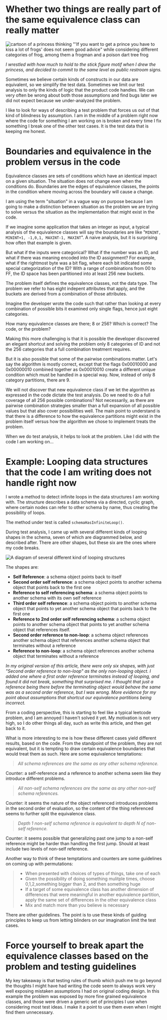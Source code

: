 
Whether two things are really part of the same equivalence class can really matter
===========================================================
![cartoon of a princess thinking "'If you want to get a prince you have to kiss a lot of frogs' does not seem good advice" while considering different categories of frog, among them a frogman and a poison dart tree frog](/assets/equivalentfrogs.png)

_I wrestled with how much to hold to the stick figure motif when
I drew the princess, and decided to commit to the same level as public
restroom signs._

Sometimes we believe certain kinds of constructs in our
data are equivalent, so we simplify the test data. Sometimes
we limit our test analysis to only the kinds of logic that
the product code handles. We can very often be wrong about
both those assumptions and find bugs later we did not
expect because we under-analyzed the problem.

I like to look for ways of describing a test problem that
forces us out of that kind of blindness by assumption. I am
in the middle of a problem right now where the code for
something I am working on is broken and every time I fix something
I break one of the other test cases. It is the test data
that is keeping me honest.

Boundaries and equivalence in the problem versus in the code
============================================================
Equivalence classes are sets of conditions which have an
identical impact on a given situation. The situation does
not change even when the conditions do. Boundaries are the edges of equivalence classes,
the points in the condition where moving across the boundary
will cause a change.

I am using the term "situation" in a vague way on purpose because
I am going to make a distinction between situation as the problem
we are trying to solve versus the situation as the implementation
that might exist in the code.

If we imagine some application that takes an integer as input, a
typical analysis of the equivalence classes will say the boundaries
are like "`MININT, MININT+1, -1,0,1, MAXINT-1, MAXINT`". A naive
analysis, but it is surprising how often that example is given.

But what if the inputs were categorical? What if the number was an ID,
and what if there was meaning encoded into the ID assignment? For example,
what if the rightmost byte was a bit flag, where each bit indicated some
special categorization of the ID? With a range of combinations from 00 to
FF, the ID space has been partitioned into at least 256 new buckets.

The problem itself defines the equivalence classes, not the data type. The
problem we refer to has eight indepent attributes that apply, and the buckets
are derived from a combination of those attributes.

Imagine  the developer wrote the code such that rather than looking at
every combination of possible bits it examined only single flags, hence just eight categories.

How many equivalence classes are there; 8 or 256? Which is correct? The code, or the
problem?

Making this more challenging is that it is possible  the developer
 discovered an elegant shortcut and solving the problem only
8 categories of ID and not the 256 categories that a full combination treatment
requires.

But it is also possible that some of the pairwise combinations matter. Let's
say the algorithm is mostly correct, except that the flags 0x00010000 and 0x00000010
combined together as 0x00010010 create a different unique condition which must be handled in a special way.
Now, instead of only 8 category partitions, there are 9.

We will not discover that new equivalence class if we let the algorithm as expressed
in the code dictate the test analysis. Do we need to do a full coverage of
all 256 possible combinations? Not necessarily, as there are pairwise combination
strategies smaller than a full expansion of all possible values but that also
cover possibilities well. The main point to understand is that there is
a difference to how the equivalence partitions might exist in the problem
itself versus how the algorithm we chose to implement treats the problem.

When we do test analysis, it helps to look at the problem. Like I did
with the code I am working on...

Example: Looping data structures that the code I am writing does not handle right now
============================================================
I wrote a method to detect infinite loops in the data structures
I am working with. The structure describes a data schema via a
directed, cyclic graph, where certain nodes can refer to other
schema by name, thus creating the possibility of loops.

The method under test is called `schemaHasInfiniteLoop()`.

During test analysis, I came up with several different kinds of
looping shapes in the schema, seven of which are diagrammed below,
and described after. There are other shapes, but these six are
the ones where my code breaks.

![A diagram of several different kind of looping structures](/assets/loopingshapesbreakingme.png)

The shapes are:
- __Self Reference__: a schema object points back to itself
- __Second order self reference__: a schema object points to another schema object that points back to the first one
- __Reference to self referencing schema__: a schema object points to another schema with its own self reference
- __Third order self reference__: a schema object points to another schema object that points to yet another schema object that points back to the first one
- __Reference to 2nd order self referencing schema__: a schema object points to another schema object that points to yet another schema object that references itself.
- __Second order reference to non-loop__: a schema object references another schema object that references another schema object that terminates without a reference
- __Reference to non-loop__: a schema object references another schema object that terminates without a reference

_In my original version of this article, there were only six shapes, with just "Second order reference to non-loop"
as the only non-looping object. I added one where a first order reference terminates instead of looping,
and found it did not break, something that surprised me. I thought that just a reference being there before
the terminating object would behave the same was as a second order reference, but I was wrong. More evidence
for my point about assumptions that shortcut our equivalence partitions being incorrect._

From a coding perspective, this is starting to feel like
a typical leetcode problem, and I am annoyed I haven't solved
it yet. My motivation is not very high, so I do other things all
day, such as write this article, and then get back to it.

What is more interesting to me is how these different cases yield
different results, based on the code. From the standpoint of the
problem, they are not equivalent, but it is tempting to draw
certain equivalence boundaries that would treat them as such. Here are some equivalence
temptations:

> _All schema references are the same as any other schema reference._

Counter: a self-reference and a reference to another schema seem like they introduce different problems.

> _All non-self schema references are the same as any other non-self schema references._

Counter: it seems the nature of the object referenced introduces problems in the second order of evaluation, so the content of the thing referenced seems to further split the equivalence class.

> _Depth 1 non-self schema reference is equivalent to depth N of non-self reference._

Counter: it seems possible that generalizing past one jump to a non-self reference might be harder than handling the first jump. Should at least include two levels of non-self reference.

Another way to think of these temptations and counters are some guidelines on
coming up with permutations:
> - When presented with choices of types of things, take one of each
> - Given the possibility of doing something mulitple times, choose 0,1,2,something bigger than 2, and then something huge
> - If a target of some equivalence class has another dimension of differences that were meaningful in another equivalence partition, apply the same set of differences in the other equivalence class
> - Mix and match more than you believe is necessary

There are other guidelines. The point is to use these kinds of
guiding principles to keep us from letting blinders on our imagination
limit the test cases.

Force yourself to break apart the equivalence classes based on the problem and testing guidelines
===========================================================
My key takeaway is that testing rules of thumb which push
me to go beyond the thoughts I might have had writing the
code seem to always work very well exposing mistaken
assumptions I had on original coding design. In this example
the problem was exposed by more fine grained equivalence
classes, and those were driven a generic set of principles
I use when considering most test ideas. I make it a point
to use them even when I might find them unnecessary.
